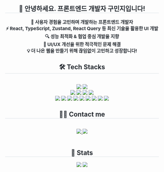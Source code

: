 <div align= "center"> 
    <h2 style="border-bottom: 1px solid #d8dee4; color: #282d33;"> 👋 안녕하세요. 프론트엔드 개발자 구민지입니다! </h2>  
    <div style="font-weight: 700; font-size: 15px; text-align: center; color: #282d33;"> 🚀 사용자 경험을 고민하며 개발하는 프론트엔드 개발자<br/></li>⚡ React, TypeScript, Zustand, React Query 등 최신 기술을 활용한 UI 개발<br/></li>🔍 성능 최적화 & 협업 중심 개발을 지향<br/></li>🎨 UI/UX 개선을 위한 적극적인 문제 해결<br/></li>💡 더 나은 웹을 만들기 위해 끊임없이 고민하고 성장합니다!<br/> </div> 
    </div>
    <div align= "center">
    <h2 style="border-bottom: 1px solid #d8dee4; color: #282d33;"> 🛠️ Tech Stacks </h2> <br> 
    <div style="margin: 0 auto; text-align: center;" align= "center"> 
          <img src="https://img.shields.io/badge/HTML5-E34F26?style=for-the-badge&logo=HTML5&logoColor=white">
          <img src="https://img.shields.io/badge/CSS3-1572B6?style=for-the-badge&logo=CSS3&logoColor=white">
          <br/><img src="https://img.shields.io/badge/jQuery-0769AD?style=for-the-badge&logo=jQuery&logoColor=white">
          <img src="https://img.shields.io/badge/Javascript-F7DF1E?style=for-the-badge&logo=Javascript&logoColor=white">
          <img src="https://img.shields.io/badge/React-61DAFB?style=for-the-badge&logo=React&logoColor=white">
          <img src="https://img.shields.io/badge/Next.js-000000?style=for-the-badge&logo=Next.js&logoColor=white">
          <br/><img src="https://img.shields.io/badge/React Query-FF4154?style=for-the-badge&logo=React Query&logoColor=white">
          <img src="https://img.shields.io/badge/Tailwind CSS-06B6D4?style=for-the-badge&logo=Tailwind CSS&logoColor=white">
          <img src="https://img.shields.io/badge/Sass-CC6699?style=for-the-badge&logo=Sass&logoColor=white">
          <img src="https://img.shields.io/badge/Netlify-00C7B7?style=for-the-badge&logo=Netlify&logoColor=white">
          <img src="https://img.shields.io/badge/Vercel-000000?style=for-the-badge&logo=Vercel&logoColor=white">
          <img src="https://img.shields.io/badge/Git-F05032?style=for-the-badge&logo=Git&logoColor=white">
          <img src="https://img.shields.io/badge/Github-181717?style=for-the-badge&logo=Github&logoColor=white">
          <img src="https://img.shields.io/badge/Figma-F24E1E?style=for-the-badge&logo=Figma&logoColor=white">
          <img src="https://img.shields.io/badge/Zeplin-fdbd39?style=for-the-badge&logo=Zeplin&logoColor=white">
          <br/></div>
    </div>
    <div align= "center">
    <h2 style="border-bottom: 1px solid #d8dee4; color: #282d33;"> 🧑‍💻 Contact me </h2> <br> 
    <div align= "center"> <a href=mailto:rnalswl8161@gmail.com> <img src="https://img.shields.io/badge/Gmail-EA4335?style=for-the-badge&logo=Gmail&logoColor=white&link=mailto:rnalswl8161@gmail.com"> </a>
         <a href=https://frontend-gumji.tistory.com/> <img src="https://img.shields.io/badge/Tistory-000000?style=for-the-badge&logo=Tistory&logoColor=white&link=https://frontend-gumji.tistory.com/"> </a>
          </div>  <br> 
    <div align= "center">  </div> 
    </div>
    <div align= "center"> 
    <h2 style="border-bottom: 1px solid #d8dee4; color: #282d33;"> 🏅 Stats </h2> <div align= "center"> <img src="https://github-readme-stats.vercel.app/api?username=99minji&bg_color=180,00000000,&title_color=000000&text_color=000000"
         /> <img src="https://github-readme-stats.vercel.app/api/top-langs/?username=99minji&layout=compact&bg_color=180,00000000,&title_color=000000&text_color=000000"
           /> </div> 
    </div>
    
